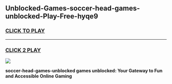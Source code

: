 
## Unblocked-Games-soccer-head-games-unblocked-Play-Free-hyqe9
<h3>
<a href="https://premium76.site?title=soccer-head-games-unblocked&ref=23A">CLICK TO PLAY</a></h3>
<hr>

<h3>
<a href="https://premium76.site?title=soccer-head-games-unblocked&ref=23A">CLICK 2 PLAY</a>
  
</h3>

<a href="https://premium76.site?title=soccer-head-games-unblocked&ref=23A"><img src="https://clearcache.store/games.png"></a>


**soccer-head-games-unblocked games unblocked: Your Gateway to Fun and Accessible Online Gaming**
